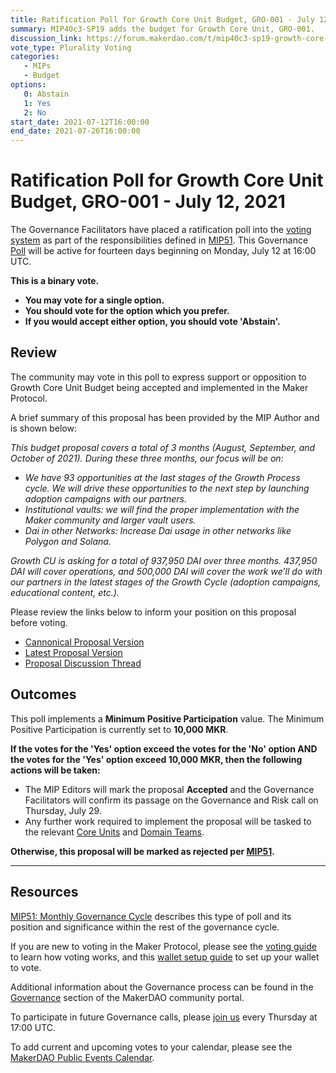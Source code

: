 ```yaml
---
title: Ratification Poll for Growth Core Unit Budget, GRO-001 - July 12, 2021
summary: MIP40c3-SP19 adds the budget for Growth Core Unit, GRO-001.
discussion_link: https://forum.makerdao.com/t/mip40c3-sp19-growth-core-unit-budget-gro-001/8643
vote_type: Plurality Voting
categories:
   - MIPs
   - Budget
options:
   0: Abstain
   1: Yes
   2: No
start_date: 2021-07-12T16:00:00
end_date: 2021-07-26T16:00:00
---
```


# Ratification Poll for Growth Core Unit Budget, GRO-001 - July 12, 2021

The Governance Facilitators have placed a ratification poll into the [voting system](https://vote.makerdao.com/polling) as part of the responsibilities defined in [MIP51](https://mips.makerdao.com/mips/details/MIP51). This Governance [Poll](https://community-development.makerdao.com/en/learn/governance/on-chain-gov) will be active for fourteen days beginning on Monday, July 12 at 16:00 UTC.

**This is a binary vote.** 
- **You may vote for a single option.** 
- **You should vote for the option which you prefer.**
- **If you would accept either option, you should vote 'Abstain'.**

## Review

The community may vote in this poll to express support or opposition to Growth Core Unit Budget being accepted and implemented in the Maker Protocol.

A brief summary of this proposal has been provided by the MIP Author and is shown below:

*This budget proposal covers a total of 3 months (August, September, and October of 2021). During these three months, our focus will be on:*

* *We have 93 opportunities at the last stages of the Growth Process cycle. We will drive these opportunities to the next step by launching adoption campaigns with our partners.*
* *Institutional vaults: we will find the proper implementation with the Maker community and larger vault users.*
* *Dai in other Networks: Increase Dai usage in other networks like Polygon and Solana.*

*Growth CU is asking for a total of 937,950 DAI over three months. 437,950 DAI will cover operations, and 500,000 DAI will cover the work we’ll do with our partners in the latest stages of the Growth Cycle (adoption campaigns, educational content, etc.).*

Please review the links below to inform your position on this proposal before voting.
* [Cannonical Proposal Version](https://github.com/makerdao/mips/blob/170b1bd6289d008cf7b1bd1ab0ddffb6c13edc6f/MIP40/MIP40c3-Subproposals/MIP40c3-SP19.md)
* [Latest Proposal Version](https://mips.makerdao.com/mips/details/MIP40c3SP19)
* [Proposal Discussion Thread](https://forum.makerdao.com/t/mip40c3-sp19-growth-core-unit-budget-gro-001/8643)

## Outcomes

This poll implements a **Minimum Positive Participation** value. The Minimum Positive Participation is currently set to **10,000 MKR**.

**If the votes for the 'Yes' option exceed the votes for the 'No' option AND the votes for the 'Yes' option exceed 10,000 MKR, then the following actions will be taken:**
* The MIP Editors will mark the proposal **Accepted** and the Governance Facilitators will confirm its passage on the Governance and Risk call on Thursday, July 29. 
* Any further work required to implement the proposal will be tasked to the relevant [Core Units](https://mips.makerdao.com/mips/details/MIP38#mip38c2-core-unit-state) and [Domain Teams](https://mips.makerdao.com/mips/details/MIP7#mip7c2-the-current-domain-roles-list).

**Otherwise, this proposal will be marked as rejected per [MIP51](https://mips.makerdao.com/mips/details/MIP51#mip51c2-ratification-poll).**

---

## Resources

[MIP51: Monthly Governance Cycle](https://mips.makerdao.com/mips/details/MIP51) describes this type of poll and its position and significance within the rest of the governance cycle.

If you are new to voting in the Maker Protocol, please see the [voting guide](https://community-development.makerdao.com/en/learn/governance/how-voting-works/) to learn how voting works, and this [wallet setup guide](https://community-development.makerdao.com/en/learn/governance/voting-setup/) to set up your wallet to vote.

Additional information about the Governance process can be found in the [Governance](https://community-development.makerdao.com/en/learn/governance) section of the MakerDAO community portal.

To participate in future Governance calls, please [join us](https://github.com/makerdao/community/tree/master/governance/governance-and-risk-meetings) every Thursday at 17:00 UTC.

To add current and upcoming votes to your calendar, please see the [MakerDAO Public Events Calendar](https://calendar.google.com/calendar/embed?src=makerdao.com_3efhm2ghipksegl009ktniomdk%40group.calendar.google.com&ctz=UTC&mode=week&showCalendars=0&showPrint=0).
